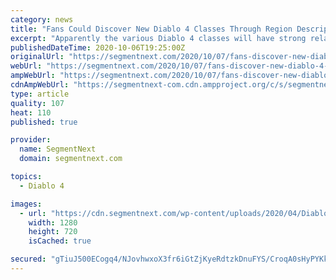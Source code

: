 ```yaml
---
category: news
title: "Fans Could Discover New Diablo 4 Classes Through Region Descriptions"
excerpt: "Apparently the various Diablo 4 classes will have strong relationships with the various regions that you’ll be passing through over the course of the game. While this hasn’t been confirmed ..."
publishedDateTime: 2020-10-06T19:25:00Z
originalUrl: "https://segmentnext.com/2020/10/07/fans-discover-new-diablo-4-classes-region-descriptions/"
webUrl: "https://segmentnext.com/2020/10/07/fans-discover-new-diablo-4-classes-region-descriptions/"
ampWebUrl: "https://segmentnext.com/2020/10/07/fans-discover-new-diablo-4-classes-region-descriptions/amp/"
cdnAmpWebUrl: "https://segmentnext-com.cdn.ampproject.org/c/s/segmentnext.com/2020/10/07/fans-discover-new-diablo-4-classes-region-descriptions/amp/"
type: article
quality: 107
heat: 110
published: true

provider:
  name: SegmentNext
  domain: segmentnext.com

topics:
  - Diablo 4

images:
  - url: "https://cdn.segmentnext.com/wp-content/uploads/2020/04/Diablo-4-Barbarian-Dual-Wield.jpg"
    width: 1280
    height: 720
    isCached: true

secured: "gTiuJ500ECogq4/NJovhwxoX3fr6iGtZjKyeRdtzkDnuFYS/CroqA0sHyPYKkVuhWwYPa1W2T77an3AIzFjOSDhk/NQ/9hpcEVnKJSBnCZy8HEnLzWR5yARSYexLd1cAdH4o8IEWCt6WsY5IfrCq4Y04HsjwWYNz8A+OM5MtJ5Efbhk5h94I3lRK7odkLP/wNFTbF8hkd3vp5QyzSHqPcdduU+toyYwagZ3mnywd22YcVBCHFv7qFelG727q2pJUUXPNtXnRLv4VAiwCBabPcXTDZQeeTQhRfLLNItYU+P+Kqpx6bS71OxJZK0yHbQMeb4sI8E50UcUebWdqlVz3q4V4p5gDXMggXTWH4vlauF0=;M7fjdDv+Q0IZ10BWvllPyw=="
---
```


